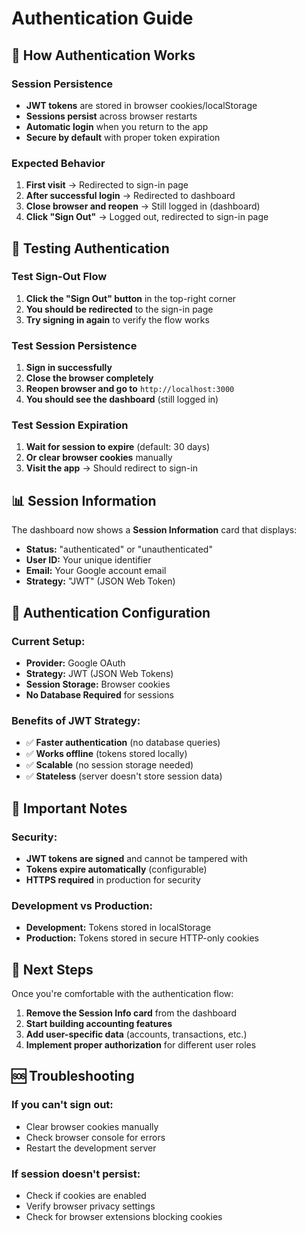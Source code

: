 # Authentication Guide

## 🔐 How Authentication Works

### **Session Persistence**
- **JWT tokens** are stored in browser cookies/localStorage
- **Sessions persist** across browser restarts
- **Automatic login** when you return to the app
- **Secure by default** with proper token expiration

### **Expected Behavior**
1. **First visit** → Redirected to sign-in page
2. **After successful login** → Redirected to dashboard
3. **Close browser and reopen** → Still logged in (dashboard)
4. **Click "Sign Out"** → Logged out, redirected to sign-in page

## 🧪 Testing Authentication

### **Test Sign-Out Flow**
1. **Click the "Sign Out" button** in the top-right corner
2. **You should be redirected** to the sign-in page
3. **Try signing in again** to verify the flow works

### **Test Session Persistence**
1. **Sign in successfully**
2. **Close the browser completely**
3. **Reopen browser and go to** `http://localhost:3000`
4. **You should see the dashboard** (still logged in)

### **Test Session Expiration**
1. **Wait for session to expire** (default: 30 days)
2. **Or clear browser cookies** manually
3. **Visit the app** → Should redirect to sign-in

## 📊 Session Information

The dashboard now shows a **Session Information** card that displays:
- **Status:** "authenticated" or "unauthenticated"
- **User ID:** Your unique identifier
- **Email:** Your Google account email
- **Strategy:** "JWT" (JSON Web Token)

## 🔧 Authentication Configuration

### **Current Setup:**
- **Provider:** Google OAuth
- **Strategy:** JWT (JSON Web Tokens)
- **Session Storage:** Browser cookies
- **No Database Required** for sessions

### **Benefits of JWT Strategy:**
- ✅ **Faster authentication** (no database queries)
- ✅ **Works offline** (tokens stored locally)
- ✅ **Scalable** (no session storage needed)
- ✅ **Stateless** (server doesn't store session data)

## 🚨 Important Notes

### **Security:**
- **JWT tokens are signed** and cannot be tampered with
- **Tokens expire automatically** (configurable)
- **HTTPS required** in production for security

### **Development vs Production:**
- **Development:** Tokens stored in localStorage
- **Production:** Tokens stored in secure HTTP-only cookies

## 🔄 Next Steps

Once you're comfortable with the authentication flow:

1. **Remove the Session Info card** from the dashboard
2. **Start building accounting features**
3. **Add user-specific data** (accounts, transactions, etc.)
4. **Implement proper authorization** for different user roles

## 🆘 Troubleshooting

### **If you can't sign out:**
- Clear browser cookies manually
- Check browser console for errors
- Restart the development server

### **If session doesn't persist:**
- Check if cookies are enabled
- Verify browser privacy settings
- Check for browser extensions blocking cookies 